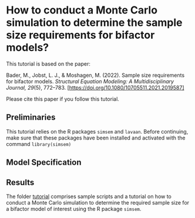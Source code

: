 # How to conduct a Monte Carlo simulation to determine the sample size requirements for bifactor models?

This tutorial is based on the paper:

Bader, M., Jobst, L. J., & Moshagen, M. (2022). Sample size requirements for bifactor models. *Structural Equation Modeling: A Multidisciplinary Journal, 29*(5), 772–783. [https://doi.org/10.1080/10705511.2021.2019587]

Please cite this paper if you follow this tutorial.


## Preliminaries

This tutorial relies on the R packages `simsem` and `lavaan`. Before continuing, make sure that these packages have been installed and activated with the command `library(simsem)` 


## Model Specification




## Results




The folder [tutorial](https://github.com/martinabader/bifactor-sample-size/tree/main/tutorial) comprises sample scripts and a tutorial on how to conduct a Monte Carlo simulation to determine the required sample size for a bifactor model of interest using the R package `simsem`.




